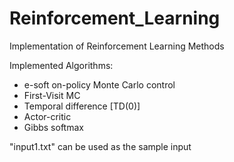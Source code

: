 # Reinforcement_Learning
Implementation of Reinforcement Learning Methods

Implemented Algorithms: 
+ e-soft on-policy Monte Carlo control
+ First-Visit MC
+ Temporal difference [TD(0)]
+ Actor-critic 
+ Gibbs softmax

"input1.txt" can be used as the sample input

